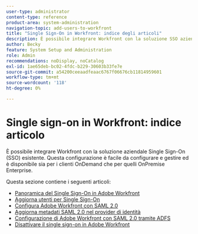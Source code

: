 ```yaml
---
user-type: administrator
content-type: reference
product-area: system-administration
navigation-topic: add-users-to-workfront
title: "Single Sign-On in Workfront: indice degli articoli"
description: È possibile integrare Workfront con la soluzione SSO aziendale esistente. Questa configurazione è facile da configurare e gestire ed è disponibile sia per i clienti OnDemand che per quelli OnPremise Enterprise.
author: Becky
feature: System Setup and Administration
role: Admin
recommendations: noDisplay, noCatalog
exl-id: 1ae65deb-bc02-4fdc-b229-30603b33fe7e
source-git-commit: a54200ceeaadfeaac6767f06676cb11814959601
workflow-type: tm+mt
source-wordcount: '118'
ht-degree: 0%

---
```


# Single sign-on in Workfront: indice articolo

<!-- Audited: 05/2024 -->

È possibile integrare Workfront con la soluzione aziendale Single Sign-On (SSO) esistente. Questa configurazione è facile da configurare e gestire ed è disponibile sia per i clienti OnDemand che per quelli OnPremise Enterprise.

Questa sezione contiene i seguenti articoli:

* [Panoramica del Single Sign-On in Adobe Workfront](../../../administration-and-setup/add-users/single-sign-on/sso-in-workfront.md)
* [Aggiorna utenti per Single Sign-On](../../../administration-and-setup/add-users/single-sign-on/update-users-sso.md)
* [Configura Adobe Workfront con SAML 2.0](../../../administration-and-setup/add-users/single-sign-on/configure-workfront-saml-2.md)
* [Aggiorna metadati SAML 2.0 nel provider di identità](../../../administration-and-setup/add-users/single-sign-on/update-saml-2-metadata-ip.md)
* [Configurazione di Adobe Workfront con SAML 2.0 tramite ADFS](../../../administration-and-setup/add-users/single-sign-on/configure-workfront-saml-2-adfs.md)
* [Disattivare il single sign-on in Adobe Workfront](../../../administration-and-setup/add-users/single-sign-on/deactivate-sso.md)
